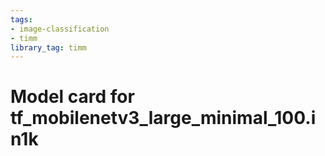 ```yaml
---
tags:
- image-classification
- timm
library_tag: timm
---
```

# Model card for tf_mobilenetv3_large_minimal_100.in1k
